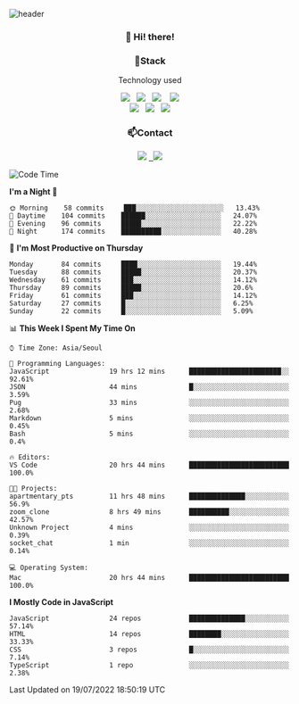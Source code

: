 ![header](https://capsule-render.vercel.app/api?type=waving&color=gradient&height=200&text=Che-ri&fontAlign=70&fontAlignY=40&animation=twinkling)

<h3 align="center">👋 Hi! there!</h3>

<h3 align="center">📌Stack</h3>
<p align="center">Technology used</p>
<div align="center"><img src="https://img.shields.io/badge/HTML5-e74c3c?style=flat-square&logo=HTML5&logoColor=white"></img> &nbsp <img src="https://img.shields.io/badge/CSS3-0A84FF?style=flat-square&logo=CSS3&logoColor=white"></img>  &nbsp <img src="https://img.shields.io/badge/SCSS-fd79a8?style=flat-square&logo=Sass&logoColor=white"/></a>&nbsp  &nbsp <img src="https://img.shields.io/badge/styled%2Dcomponents-DB7093?style=flat-square&logo=styled%2Dcomponents&logoColor=white"/></a>
<br><img src="https://img.shields.io/badge/JavaScript-FFCD11?style=flat-square&logo=JavaScript&logoColor=white"></img> &nbsp <img src="https://img.shields.io/badge/React-00BCF6?style=flat-square&logo=React&logoColor=white"></img> &nbsp <img src="https://img.shields.io/badge/Redux-764ABC?style=flat-square&logo=Redux&logoColor=white"/></a></div>

<h3 align="center">📫Contact</h3>
<div align="center"><a href="https://cheri.tistory.com/"><img src="https://img.shields.io/badge/Cheri-AD29B6?style=flat-square&logo=Tidal&logoColor=white"/></a> <a href="rnjs1135@gmail.com"> &nbsp <img src="https://img.shields.io/badge/Gmail-EA4335?style=flat-square&logo=Gmail&logoColor=white"/></a></div>

<!--START_SECTION:waka-->
![Code Time](http://img.shields.io/badge/Code%20Time-0%20secs-blue)

**I'm a Night 🦉** 

```text
🌞 Morning    58 commits     ███░░░░░░░░░░░░░░░░░░░░░░   13.43% 
🌆 Daytime    104 commits    ██████░░░░░░░░░░░░░░░░░░░   24.07% 
🌃 Evening    96 commits     █████░░░░░░░░░░░░░░░░░░░░   22.22% 
🌙 Night      174 commits    ██████████░░░░░░░░░░░░░░░   40.28%

```
📅 **I'm Most Productive on Thursday** 

```text
Monday       84 commits     ████░░░░░░░░░░░░░░░░░░░░░   19.44% 
Tuesday      88 commits     █████░░░░░░░░░░░░░░░░░░░░   20.37% 
Wednesday    61 commits     ███░░░░░░░░░░░░░░░░░░░░░░   14.12% 
Thursday     89 commits     █████░░░░░░░░░░░░░░░░░░░░   20.6% 
Friday       61 commits     ███░░░░░░░░░░░░░░░░░░░░░░   14.12% 
Saturday     27 commits     █░░░░░░░░░░░░░░░░░░░░░░░░   6.25% 
Sunday       22 commits     █░░░░░░░░░░░░░░░░░░░░░░░░   5.09%

```


📊 **This Week I Spent My Time On** 

```text
⌚︎ Time Zone: Asia/Seoul

💬 Programming Languages: 
JavaScript               19 hrs 12 mins      ███████████████████████░░   92.61% 
JSON                     44 mins             █░░░░░░░░░░░░░░░░░░░░░░░░   3.59% 
Pug                      33 mins             ░░░░░░░░░░░░░░░░░░░░░░░░░   2.68% 
Markdown                 5 mins              ░░░░░░░░░░░░░░░░░░░░░░░░░   0.45% 
Bash                     5 mins              ░░░░░░░░░░░░░░░░░░░░░░░░░   0.4%

🔥 Editors: 
VS Code                  20 hrs 44 mins      █████████████████████████   100.0%

🐱‍💻 Projects: 
apartmentary_pts         11 hrs 48 mins      ██████████████░░░░░░░░░░░   56.9% 
zoom_clone               8 hrs 49 mins       ██████████░░░░░░░░░░░░░░░   42.57% 
Unknown Project          4 mins              ░░░░░░░░░░░░░░░░░░░░░░░░░   0.39% 
socket_chat              1 min               ░░░░░░░░░░░░░░░░░░░░░░░░░   0.14%

💻 Operating System: 
Mac                      20 hrs 44 mins      █████████████████████████   100.0%

```

**I Mostly Code in JavaScript** 

```text
JavaScript               24 repos            ██████████████░░░░░░░░░░░   57.14% 
HTML                     14 repos            ████████░░░░░░░░░░░░░░░░░   33.33% 
CSS                      3 repos             █░░░░░░░░░░░░░░░░░░░░░░░░   7.14% 
TypeScript               1 repo              ░░░░░░░░░░░░░░░░░░░░░░░░░   2.38%

```



 Last Updated on 19/07/2022 18:50:19 UTC
<!--END_SECTION:waka-->
